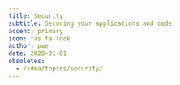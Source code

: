 ```yaml
---
title: Security
subtitle: Securing your applications and code
accent: primary
icon: fas fa-lock
author: pwe
date: 2020-01-01
obsoletes:
  - /idea/topics/security/
---
```

